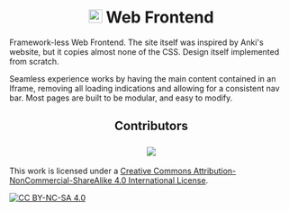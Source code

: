 <h1 align="center">
    <img height="24px" src="https://razuproject.github.io/assets/logo.svg"> Web Frontend
</h1>

Framework-less Web Frontend. The site itself was inspired by Anki's website,
but it copies almost none of the CSS. Design itself implemented from scratch.

Seamless experience works by having the main content contained in an Iframe,
removing all loading indications and allowing for a consistent nav bar.
Most pages are built to be modular, and easy to modify.

<h2 align="center">
    Contributors<br><br>
    <a href="https://github.com/RazuProject/RazuProject.github.io/graphs/contributors">
        <img src="https://contrib.rocks/image?repo=RazuProject/RazuProject.github.io" />
    </a>
</h2>

This work is licensed under a
[Creative Commons Attribution-NonCommercial-ShareAlike 4.0 International License][cc-by-nc-sa].

[![CC BY-NC-SA 4.0][cc-by-nc-sa-image]][cc-by-nc-sa]

[cc-by-nc-sa]: http://creativecommons.org/licenses/by-nc-sa/4.0/
[cc-by-nc-sa-image]: https://licensebuttons.net/l/by-nc-sa/4.0/88x31.png
